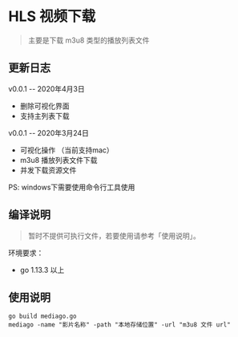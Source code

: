 HLS 视频下载
========

> 主要是下载 m3u8 类型的播放列表文件

更新日志
----
v0.0.1 -- 2020年4月3日
- 删除可视化界面
- 支持主列表下载

v0.0.1 -- 2020年3月24日

- 可视化操作 （当前支持mac）
- m3u8 播放列表文件下载
- 并发下载资源文件

PS: windows下需要使用命令行工具使用

编译说明
----
> 暂时不提供可执行文件，若要使用请参考「使用说明」。

环境要求：
- go 1.13.3 以上


使用说明
----

```shell
go build mediago.go
mediago -name "影片名称" -path "本地存储位置" -url "m3u8 文件 url" 
```






